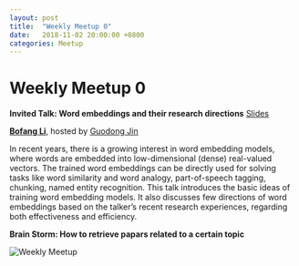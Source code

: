 ```yaml
---
layout: post
title:  "Weekly Meetup 0"
date:   2018-11-02 20:00:00 +0800
categories: Meetup
---
```


# Weekly Meetup 0
**Invited Talk: Word embeddings and their research directions** [Slides](http://iir.ruc.edu.cn/~meetup/meetup_2018_11_03.pptx)

**[Bofang Li](http://bofang.stat-nba.com)**, hosted by [Guodong Jin](http://iir.ruc.edu.cn/~guodong/)

In recent years, there is a growing interest in word embedding models, where words are embedded into low-dimensional (dense) real-valued vectors. The trained word embeddings can be directly used for solving tasks like word similarity and word analogy, part-of-speech tagging, chunking, named entity recognition.
This talk introduces the basic ideas of training word embedding models. It also discusses few directions of word embeddings based on the talker’s recent research experiences, regarding both effectiveness and efficiency. 

**Brain Storm: How to retrieve papars related to a certain topic**

![Weekly Meetup](/meetup/images/poster-2018-11-03.jpg)
